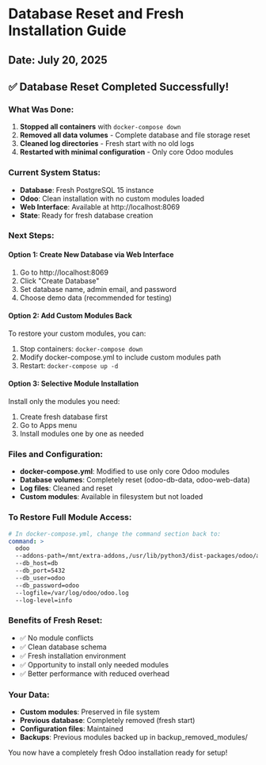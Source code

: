 # Database Reset and Fresh Installation Guide

## Date: July 20, 2025

## ✅ Database Reset Completed Successfully!

### What Was Done:
1. **Stopped all containers** with `docker-compose down`
2. **Removed all data volumes** - Complete database and file storage reset
3. **Cleaned log directories** - Fresh start with no old logs
4. **Restarted with minimal configuration** - Only core Odoo modules

### Current System Status:
- **Database**: Fresh PostgreSQL 15 instance
- **Odoo**: Clean installation with no custom modules loaded
- **Web Interface**: Available at http://localhost:8069
- **State**: Ready for fresh database creation

### Next Steps:

#### Option 1: Create New Database via Web Interface
1. Go to http://localhost:8069
2. Click "Create Database"
3. Set database name, admin email, and password
4. Choose demo data (recommended for testing)

#### Option 2: Add Custom Modules Back
To restore your custom modules, you can:
1. Stop containers: `docker-compose down`
2. Modify docker-compose.yml to include custom modules path
3. Restart: `docker-compose up -d`

#### Option 3: Selective Module Installation
Install only the modules you need:
1. Create fresh database first
2. Go to Apps menu
3. Install modules one by one as needed

### Files and Configuration:
- **docker-compose.yml**: Modified to use only core Odoo modules
- **Database volumes**: Completely reset (odoo-db-data, odoo-web-data)
- **Log files**: Cleaned and reset
- **Custom modules**: Available in filesystem but not loaded

### To Restore Full Module Access:
```yaml
# In docker-compose.yml, change the command section back to:
command: >
  odoo 
  --addons-path=/mnt/extra-addons,/usr/lib/python3/dist-packages/odoo/addons
  --db_host=db
  --db_port=5432
  --db_user=odoo
  --db_password=odoo
  --logfile=/var/log/odoo/odoo.log
  --log-level=info
```

### Benefits of Fresh Reset:
- ✅ No module conflicts
- ✅ Clean database schema
- ✅ Fresh installation environment
- ✅ Opportunity to install only needed modules
- ✅ Better performance with reduced overhead

### Your Data:
- **Custom modules**: Preserved in file system
- **Previous database**: Completely removed (fresh start)
- **Configuration files**: Maintained
- **Backups**: Previous modules backed up in backup_removed_modules/

You now have a completely fresh Odoo installation ready for setup!
